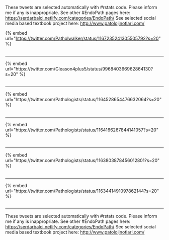 

These tweets are selected automatically with #rstats code. Please inform me if any is inappropriate.
See other #EndoPath pages here: https://serdarbalci.netlify.com/categories/EndoPath/ 
See selected social media based textbook project here: http://www.patolojinotlari.com/

{% embed url="https://twitter.com/Patholwalker/status/1167235241305505792?s=20" %}<br>
<br>
<hr>
{% embed url="https://twitter.com/Gleason4plus5/status/996840366962864130?s=20" %}<br>
<br>
<hr>
{% embed url="https://twitter.com/Pathologists/status/1164528654476632064?s=20" %}<br>
<br>
<hr>
{% embed url="https://twitter.com/Pathologists/status/1164166267844141057?s=20" %}<br>
<br>
<hr>
{% embed url="https://twitter.com/Pathologists/status/1163803878456012801?s=20" %}<br>
<br>
<hr>
{% embed url="https://twitter.com/Pathologists/status/1163441491097862144?s=20" %}<br>
<br>
<hr>


These tweets are selected automatically with #rstats code. Please inform me if any is inappropriate.
See other #EndoPath pages here: https://serdarbalci.netlify.com/categories/EndoPath/ 
See selected social media based textbook project here: http://www.patolojinotlari.com/
